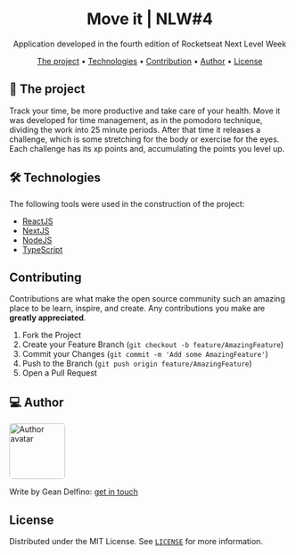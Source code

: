 <h1 align="center">
    Move it | NLW#4
</h1>

<p align="center"> Application developed in the fourth edition of Rocketseat Next Level Week </p>

<p align="center">
 <a href="#the-project">The project</a> •
 <a href="#technologies">Technologies</a> •
 <a href="#contribution">Contribution</a> •
 <a href="#author">Author</a> •
 <a href="#license">License</a>
</p>

## 🎯 The project

Track your time, be more productive and take care of your health. Move it was developed for time management, as in the pomodoro technique, dividing the work into 25 minute periods. After that time it releases a challenge, which is some stretching for the body or exercise for the eyes. Each challenge has its xp points and, accumulating the points you level up.

## 🛠 Technologies

The following tools were used in the construction of the project:

- [ReactJS](https://reactjs.org)
- [NextJS](https://nextjs.org)
- [NodeJS](https://nodejs.org/en/)
- [TypeScript](https://typescriptlang.org/)

## Contributing

Contributions are what make the open source community such an amazing place to be learn, inspire, and create. Any contributions you make are **greatly appreciated**.

1. Fork the Project
2. Create your Feature Branch (`git checkout -b feature/AmazingFeature`)
3. Commit your Changes (`git commit -m 'Add some AmazingFeature'`)
4. Push to the Branch (`git push origin feature/AmazingFeature`)
5. Open a Pull Request

## 💻 Author

<img style="border-radius: 5px;" src="https://avatars.githubusercontent.com/u/61254443" width="100px;" alt="Author avatar"/>

Write by Gean Delfino:
[get in touch](https://github.com/GeDelfino#-get-in-touch)

## License

Distributed under the MIT License. See [`LICENSE`](/LICENSE) for more information.
